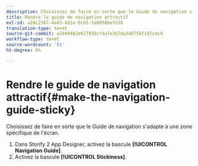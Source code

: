 ```yaml
---
description: Choisissez de faire en sorte que le Guide de navigation s'adapte à une zone spécifique de l'écran.
title: Rendre le guide de navigation attractif
exl-id: a20c2367-4a43-4d1e-9cb5-3a0958be7d38
translation-type: tm+mt
source-git-commit: a2449482e617939cfda7e367da34875bf187c4c9
workflow-type: tm+mt
source-wordcount: '51'
ht-degree: 0%

---
```


# Rendre le guide de navigation attractif{#make-the-navigation-guide-sticky}

Choisissez de faire en sorte que le Guide de navigation s&#39;adapte à une zone spécifique de l&#39;écran.

1. Dans Storify 2 App Designer, activez la bascule **[!UICONTROL Navigation Guide]**.
1. Activez la bascule **[!UICONTROL Stickiness]**.
